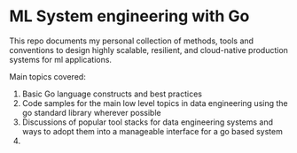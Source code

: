 # ML System engineering with Go

This repo documents my personal collection of
methods, tools and conventions to design highly scalable, 
resilient, and cloud-native production systems for ml applications.

Main topics covered:
1. Basic Go language constructs and best practices
2. Code samples for the main low level topics in data engineering using the go standard
library wherever possible
3. Discussions of popular tool stacks for data engineering systems and ways to adopt them
into a manageable interface for a go based system
4. 